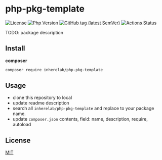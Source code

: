 # php-pkg-template

[![License](https://img.shields.io/packagist/l/inherelab/php-pkg-template.svg?style=flat-square)](LICENSE)
[![Php Version](https://img.shields.io/badge/php-%3E=7.2.0-brightgreen.svg?maxAge=2592000)](https://packagist.org/packages/inherelab/php-pkg-template)
[![GitHub tag (latest SemVer)](https://img.shields.io/github/tag/inherelab/php-pkg-template)](https://github.com/inherelab/php-pkg-template)
[![Actions Status](https://github.com/inherelab/php-pkg-template/workflows/Unit-Tests/badge.svg)](https://github.com/inherelab/php-pkg-template/actions)

TODO: package description

## Install

**composer**

```bash
composer require inherelab/php-pkg-template
```

## Usage

- clone this repository to local
- update readme description
- search all `inherelab/php-pkg-template` and replace to your package name.
- update `composer.json` contents, field: name, description, require, autoload

## License

[MIT](LICENSE)
